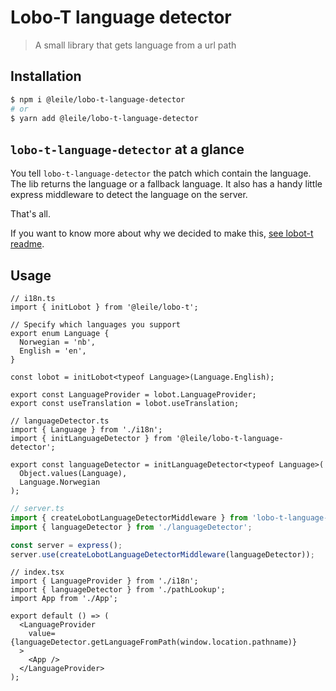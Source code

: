 # Lobo-T language detector

> A small library that gets language from a url path

## Installation

```sh
$ npm i @leile/lobo-t-language-detector
# or
$ yarn add @leile/lobo-t-language-detector
```

## `lobo-t-language-detector` at a glance

You tell `lobo-t-language-detector` the patch which contain the language. The lib returns the language or a fallback language.
It also has a handy little express middleware to detect the language on the server.

That's all.

If you want to know more about why we decided to make this, [see lobot-t readme](https://github.com/leile/lobo-t).

## Usage

```tsx
// i18n.ts
import { initLobot } from '@leile/lobo-t';

// Specify which languages you support
export enum Language {
  Norwegian = 'nb',
  English = 'en',
}

const lobot = initLobot<typeof Language>(Language.English);

export const LanguageProvider = lobot.LanguageProvider;
export const useTranslation = lobot.useTranslation;
```

```tsx
// languageDetector.ts
import { Language } from './i18n';
import { initLanguageDetector } from '@leile/lobo-t-language-detector';

export const languageDetector = initLanguageDetector<typeof Language>(
  Object.values(Language),
  Language.Norwegian
);
```

```ts
// server.ts
import { createLobotLanguageDetectorMiddleware } from 'lobo-t-language-detector';
import { languageDetector } from './languageDetector';

const server = express();
server.use(createLobotLanguageDetectorMiddleware(languageDetector));
```

```tsx
// index.tsx
import { LanguageProvider } from './i18n';
import { languageDetector } from './pathLookup';
import App from './App';

export default () => (
  <LanguageProvider
    value={languageDetector.getLanguageFromPath(window.location.pathname)}
  >
    <App />
  </LanguageProvider>
);
```
